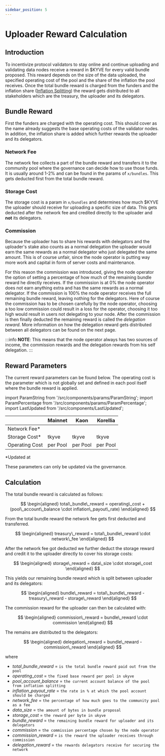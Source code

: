 ```yaml
---
sidebar_position: 5
---
```


# Uploader Reward Calculation

## Introduction

To incentivize protocol validators to stay online and continue uploading and validating data nodes receive a reward in \$KYVE for every valid bundle proposed. This reward depends on the size of the data uploaded, the specified operating cost of the pool and the share of the inflation the pool receives. Once the total bundle reward is charged from the funders and the inflation share ([Inflation Splitting](/learn/protocol_structure/advanced_concepts/inflation_splitting)) the reward gets distributed to all stakeholders which are the treasury, the uploader and its delegators.

## Bundle Reward

First the funders are charged with the operating cost. This should cover as the name already suggests the base operating costs of the validator nodes. In addition, the inflation share is added which further rewards the uploader and its delegators.

### Network Fee

The network fee collects a part of the bundle reward and transfers it to the community pool where the governance can decide how to use those funds. It is usually around 1-2% and can be found in the params of `x/bundles`. This gets deducted first from the total bundle reward.

### Storage Cost

The storage cost is a param in `x/bundles` and determines how much \$KYVE the uploader should receive for uploading a specific size
of data. This gets deducted after the network fee and credited directly to the uploader and **not** its delegators.

### Commission

Because the uploader has to share his rewards with delegators and the uploader's stake also counts as a normal delegation the uploader would earn the same rewards as a normal delegator who just delegated the same amount. This is of course unfair, since the node operator is putting way more work and capital in form of server costs and maintenance.

For this reason the commission was introduced, giving the node operator the option of setting a percentage of how much of the remaining bundle reward he directly receives. If the commission is at 0% the node operator does not earn anything extra and has the same rewards as a normal delegator. If the commission is 100% the node operator receives the full remaining bundle reward, leaving nothing for the delegators. Here of course the commission has to be chosen carefully by the node operator, choosing a too low commission could result in a loss for the operator, choosing it too high would result in users not delegating to your node. After the commission is then finally deducted the remaining reward is called the _delegation reward_. More information on how the delegation reward gets distributed between all delegators can be found on the next page.

:::info
**NOTE**: This means that the node operator always has two sources of income, the commission rewards and the delegation rewards from his self delegation.
:::

## Reward Parameters

The current reward parameters can be found below. The operating cost is the parameter which is not globally set and defined in each pool itself where the bundle reward is applied.

import ParamString from '/src/components/params/ParamString';
import ParamPercentage from '/src/components/params/ParamPercentage';
import LastUpdated from '/src/components/LastUpdated';

|                | Mainnet                                                                    | Kaon                                                                       | Korellia                                                                       |
| -------------- | -------------------------------------------------------------------------- | -------------------------------------------------------------------------- | ------------------------------------------------------------------------------ |
| Network Fee\*  | <ParamPercentage network="kyve" module="bundles" param="network_fee" />    | <ParamPercentage network="kaon" module="bundles" param="network_fee" />    | <ParamPercentage network="korellia" module="bundles" param="network_fee" />    |
| Storage Cost\* | <ParamString network="kyve" module="bundles" param="storage_cost" /> tkyve | <ParamString network="kaon" module="bundles" param="storage_cost" /> tkyve | <ParamString network="korellia" module="bundles" param="storage_cost" /> tkyve |
| Operating Cost | per Pool                                                                   | per Pool                                                                   | per Pool                                                                       |

\*Updated at **<LastUpdated />**

These parameters can only be updated via the governance.

## Calculation

The total bundle reward is calculated as follows:

$$
\begin{aligned}
total\_bundle\_reward = operating\_cost + (pool\_account\_balance \cdot inflation\_payout\_rate)
\end{aligned}
$$

From the total bundle reward the network fee gets first deducted and transferred.

$$
\begin{aligned}
treasury\_reward = total\_bundle\_reward \cdot network\_fee
\end{aligned}
$$

After the network fee got deducted we further deduct the storage reward and credit it to the uploader
directly to cover his storage costs:

$$
\begin{aligned}
storage\_reward = data\_size \cdot storage\_cost
\end{aligned}
$$

This yields our remaining bundle reward which is split between uploader and its delegators:

$$
\begin{aligned}
bundle\_reward = total\_bundle\_reward - treasury\_reward - storage\_reward
\end{aligned}
$$

The commission reward for the uploader can then be calculated with:

$$
\begin{aligned}
commission\_reward = bundle\_reward \cdot commission
\end{aligned}
$$

The remains are distributed to the delegators:

$$
\begin{aligned}
delegation\_reward = bundle\_reward - commission\_reward
\end{aligned}
$$

where

- $total\_bundle\_reward$ = `is the total bundle reward paid out from the pool`
- $operating\_cost$ = `the fixed base reward per pool in ukyve`
- $pool\_account\_balance$ = `the current account balance of the pool from inflation splitting`
- $inflation\_payout\_rate$ = `the rate in % at which the pool account should be charged`
- $network\_fee$ = `the percentage of how much goes to the community pool as a fee`
- $data\_size$ = `the amount of bytes in bundle proposal`
- $storage\_cost$ = `the reward per byte in ukyve`
- $bundle\_reward$ = `the remaining bundle reward for uploader and its delegators`
- $commission$ = `the commission percentage chosen by the node operator`
- $commission\_reward$ = `is the reward the uploader receives through commission`
- $delegation\_reward$ = `the rewards delegators receive for securing the network`
